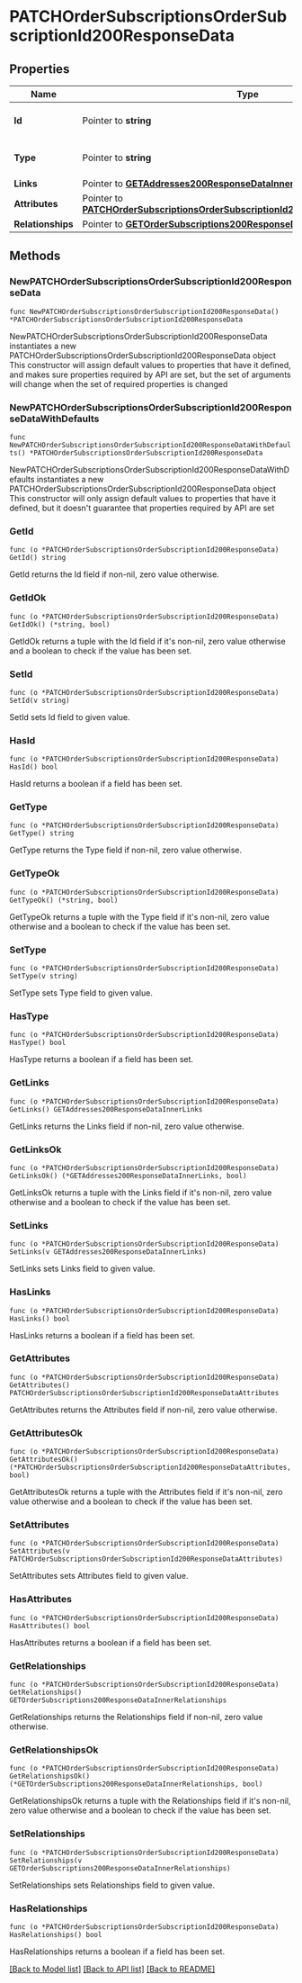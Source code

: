 # PATCHOrderSubscriptionsOrderSubscriptionId200ResponseData

## Properties

Name | Type | Description | Notes
------------ | ------------- | ------------- | -------------
**Id** | Pointer to **string** | The resource&#39;s id | [optional] 
**Type** | Pointer to **string** | The resource&#39;s type | [optional] 
**Links** | Pointer to [**GETAddresses200ResponseDataInnerLinks**](GETAddresses200ResponseDataInnerLinks.md) |  | [optional] 
**Attributes** | Pointer to [**PATCHOrderSubscriptionsOrderSubscriptionId200ResponseDataAttributes**](PATCHOrderSubscriptionsOrderSubscriptionId200ResponseDataAttributes.md) |  | [optional] 
**Relationships** | Pointer to [**GETOrderSubscriptions200ResponseDataInnerRelationships**](GETOrderSubscriptions200ResponseDataInnerRelationships.md) |  | [optional] 

## Methods

### NewPATCHOrderSubscriptionsOrderSubscriptionId200ResponseData

`func NewPATCHOrderSubscriptionsOrderSubscriptionId200ResponseData() *PATCHOrderSubscriptionsOrderSubscriptionId200ResponseData`

NewPATCHOrderSubscriptionsOrderSubscriptionId200ResponseData instantiates a new PATCHOrderSubscriptionsOrderSubscriptionId200ResponseData object
This constructor will assign default values to properties that have it defined,
and makes sure properties required by API are set, but the set of arguments
will change when the set of required properties is changed

### NewPATCHOrderSubscriptionsOrderSubscriptionId200ResponseDataWithDefaults

`func NewPATCHOrderSubscriptionsOrderSubscriptionId200ResponseDataWithDefaults() *PATCHOrderSubscriptionsOrderSubscriptionId200ResponseData`

NewPATCHOrderSubscriptionsOrderSubscriptionId200ResponseDataWithDefaults instantiates a new PATCHOrderSubscriptionsOrderSubscriptionId200ResponseData object
This constructor will only assign default values to properties that have it defined,
but it doesn't guarantee that properties required by API are set

### GetId

`func (o *PATCHOrderSubscriptionsOrderSubscriptionId200ResponseData) GetId() string`

GetId returns the Id field if non-nil, zero value otherwise.

### GetIdOk

`func (o *PATCHOrderSubscriptionsOrderSubscriptionId200ResponseData) GetIdOk() (*string, bool)`

GetIdOk returns a tuple with the Id field if it's non-nil, zero value otherwise
and a boolean to check if the value has been set.

### SetId

`func (o *PATCHOrderSubscriptionsOrderSubscriptionId200ResponseData) SetId(v string)`

SetId sets Id field to given value.

### HasId

`func (o *PATCHOrderSubscriptionsOrderSubscriptionId200ResponseData) HasId() bool`

HasId returns a boolean if a field has been set.

### GetType

`func (o *PATCHOrderSubscriptionsOrderSubscriptionId200ResponseData) GetType() string`

GetType returns the Type field if non-nil, zero value otherwise.

### GetTypeOk

`func (o *PATCHOrderSubscriptionsOrderSubscriptionId200ResponseData) GetTypeOk() (*string, bool)`

GetTypeOk returns a tuple with the Type field if it's non-nil, zero value otherwise
and a boolean to check if the value has been set.

### SetType

`func (o *PATCHOrderSubscriptionsOrderSubscriptionId200ResponseData) SetType(v string)`

SetType sets Type field to given value.

### HasType

`func (o *PATCHOrderSubscriptionsOrderSubscriptionId200ResponseData) HasType() bool`

HasType returns a boolean if a field has been set.

### GetLinks

`func (o *PATCHOrderSubscriptionsOrderSubscriptionId200ResponseData) GetLinks() GETAddresses200ResponseDataInnerLinks`

GetLinks returns the Links field if non-nil, zero value otherwise.

### GetLinksOk

`func (o *PATCHOrderSubscriptionsOrderSubscriptionId200ResponseData) GetLinksOk() (*GETAddresses200ResponseDataInnerLinks, bool)`

GetLinksOk returns a tuple with the Links field if it's non-nil, zero value otherwise
and a boolean to check if the value has been set.

### SetLinks

`func (o *PATCHOrderSubscriptionsOrderSubscriptionId200ResponseData) SetLinks(v GETAddresses200ResponseDataInnerLinks)`

SetLinks sets Links field to given value.

### HasLinks

`func (o *PATCHOrderSubscriptionsOrderSubscriptionId200ResponseData) HasLinks() bool`

HasLinks returns a boolean if a field has been set.

### GetAttributes

`func (o *PATCHOrderSubscriptionsOrderSubscriptionId200ResponseData) GetAttributes() PATCHOrderSubscriptionsOrderSubscriptionId200ResponseDataAttributes`

GetAttributes returns the Attributes field if non-nil, zero value otherwise.

### GetAttributesOk

`func (o *PATCHOrderSubscriptionsOrderSubscriptionId200ResponseData) GetAttributesOk() (*PATCHOrderSubscriptionsOrderSubscriptionId200ResponseDataAttributes, bool)`

GetAttributesOk returns a tuple with the Attributes field if it's non-nil, zero value otherwise
and a boolean to check if the value has been set.

### SetAttributes

`func (o *PATCHOrderSubscriptionsOrderSubscriptionId200ResponseData) SetAttributes(v PATCHOrderSubscriptionsOrderSubscriptionId200ResponseDataAttributes)`

SetAttributes sets Attributes field to given value.

### HasAttributes

`func (o *PATCHOrderSubscriptionsOrderSubscriptionId200ResponseData) HasAttributes() bool`

HasAttributes returns a boolean if a field has been set.

### GetRelationships

`func (o *PATCHOrderSubscriptionsOrderSubscriptionId200ResponseData) GetRelationships() GETOrderSubscriptions200ResponseDataInnerRelationships`

GetRelationships returns the Relationships field if non-nil, zero value otherwise.

### GetRelationshipsOk

`func (o *PATCHOrderSubscriptionsOrderSubscriptionId200ResponseData) GetRelationshipsOk() (*GETOrderSubscriptions200ResponseDataInnerRelationships, bool)`

GetRelationshipsOk returns a tuple with the Relationships field if it's non-nil, zero value otherwise
and a boolean to check if the value has been set.

### SetRelationships

`func (o *PATCHOrderSubscriptionsOrderSubscriptionId200ResponseData) SetRelationships(v GETOrderSubscriptions200ResponseDataInnerRelationships)`

SetRelationships sets Relationships field to given value.

### HasRelationships

`func (o *PATCHOrderSubscriptionsOrderSubscriptionId200ResponseData) HasRelationships() bool`

HasRelationships returns a boolean if a field has been set.


[[Back to Model list]](../README.md#documentation-for-models) [[Back to API list]](../README.md#documentation-for-api-endpoints) [[Back to README]](../README.md)


